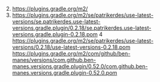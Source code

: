 2. https://plugins.gradle.org/m2/
4. https://plugins.gradle.org/m2/se/patrikerdes/use-latest-versions/se.patrikerdes.use-latest-versions.gradle.plugin/0.2.18/se.patrikerdes.use-latest-versions.gradle.plugin-0.2.18.pom
   4  https://plugins.gradle.org/m2/se/patrikerdes/use-latest-versions/0.2.18/use-latest-versions-0.2.18.pom
   https://plugins.gradle.org/m2/com/github/ben-manes/versions/com.github.ben-manes.versions.gradle.plugin/0.52.0/com.github.ben-manes.versions.gradle.plugin-0.52.0.pom